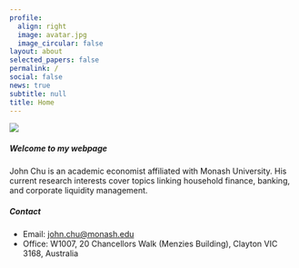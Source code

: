 ```yaml
---
profile:
  align: right
  image: avatar.jpg
  image_circular: false
layout: about
selected_papers: false
permalink: /
social: false
news: true
subtitle: null
title: Home
---
```

![](/assets/media/jchu_b-f_tmott_29may2023_8630.jpg)

##### W﻿elcome to my webpage

John Chu is an academic economist affiliated with Monash University. His current research interests cover topics linking household finance, banking, and corporate liquidity management.

##### Contact

* Email: <a href="mailto:john.chu@monash.edu">john.chu@monash.edu</a>
* Office: W1007, 20 Chancellors Walk (Menzies Building), Clayton VIC 3168, Australia

<br/>